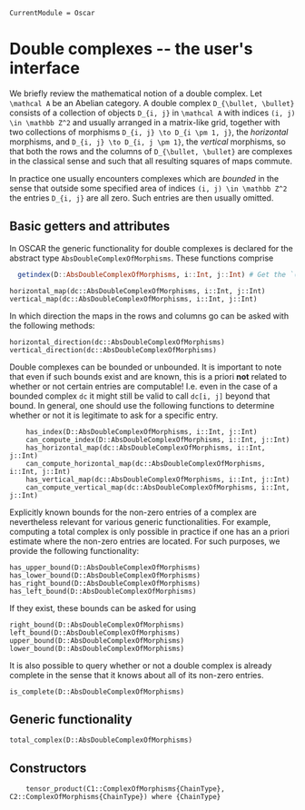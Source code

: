 ```@meta
CurrentModule = Oscar
```
# Double complexes -- the user's interface
We briefly review the mathematical notion of a double complex. 
Let ``\mathcal A`` be an Abelian category. A double complex 
``D_{\bullet, \bullet}`` consists of a collection of objects ``D_{i, j}`` in 
``\mathcal A`` with indices ``(i, j) \in \mathbb Z^2`` and usually arranged 
in a matrix-like grid, together with two collections 
of morphisms ``D_{i, j} \to D_{i \pm 1, j}``, the *horizontal* morphisms, and 
``D_{i, j} \to D_{i, j \pm 1}``, the *vertical* morphisms, so that both 
the rows and the columns of ``D_{\bullet, \bullet}`` are complexes in the 
classical sense and such that all resulting squares of maps commute.

In practice one usually encounters complexes which are *bounded* in the sense 
that outside some specified area of indices ``(i, j) \in \mathbb Z^2`` the entries 
``D_{i, j}`` are all zero. Such entries are then usually omitted. 

## Basic getters and attributes
In OSCAR the generic functionality for double complexes is declared for the 
abstract type `AbsDoubleComplexOfMorphisms`. These functions comprise
```julia
  getindex(D::AbsDoubleComplexOfMorphisms, i::Int, j::Int) # Get the `(i,j)`-th entry of `D`
```
```@docs
horizontal_map(dc::AbsDoubleComplexOfMorphisms, i::Int, j::Int)
vertical_map(dc::AbsDoubleComplexOfMorphisms, i::Int, j::Int)
```
In which direction the maps in the rows and columns go can be asked with the following methods:
```@docs
horizontal_direction(dc::AbsDoubleComplexOfMorphisms)
vertical_direction(dc::AbsDoubleComplexOfMorphisms)
```
Double complexes can be bounded or unbounded. It is important to note that even if such 
bounds exist and are known, this is a priori **not** related to whether or not 
certain entries are computable! I.e. even in the case of a bounded complex `dc` 
it might still be valid to call `dc[i, j]` beyond that bound. In general, one should 
use the following functions to determine whether or not it is legitimate to ask for a 
specific entry.
```@docs 
    has_index(D::AbsDoubleComplexOfMorphisms, i::Int, j::Int)
    can_compute_index(D::AbsDoubleComplexOfMorphisms, i::Int, j::Int)
    has_horizontal_map(dc::AbsDoubleComplexOfMorphisms, i::Int, j::Int)
    can_compute_horizontal_map(dc::AbsDoubleComplexOfMorphisms, i::Int, j::Int)
    has_vertical_map(dc::AbsDoubleComplexOfMorphisms, i::Int, j::Int)
    can_compute_vertical_map(dc::AbsDoubleComplexOfMorphisms, i::Int, j::Int)
```
Explicitly known bounds for the non-zero entries of a complex are nevertheless relevant for 
various generic functionalities. 
For example, computing a total complex is only possible in practice if one has an a priori estimate 
where the non-zero entries are located. For such purposes, we provide the following functionality:
```@docs
has_upper_bound(D::AbsDoubleComplexOfMorphisms)
has_lower_bound(D::AbsDoubleComplexOfMorphisms)
has_right_bound(D::AbsDoubleComplexOfMorphisms)
has_left_bound(D::AbsDoubleComplexOfMorphisms)
```
If they exist, these bounds can be asked for using 
```@docs
right_bound(D::AbsDoubleComplexOfMorphisms)
left_bound(D::AbsDoubleComplexOfMorphisms)
upper_bound(D::AbsDoubleComplexOfMorphisms)
lower_bound(D::AbsDoubleComplexOfMorphisms)
```
It is also possible to query whether or not a double complex 
is already complete in the sense that it knows about all of its 
non-zero entries.
```@docs
is_complete(D::AbsDoubleComplexOfMorphisms)
```

## Generic functionality
```@docs
total_complex(D::AbsDoubleComplexOfMorphisms)
```

## Constructors
```@docs 
    tensor_product(C1::ComplexOfMorphisms{ChainType}, C2::ComplexOfMorphisms{ChainType}) where {ChainType}
```

